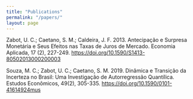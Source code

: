 ```yaml
---
title: "Publications"
permalink: "/papers/"
layout: page
---
```


Zabot, U. C.; Caetano, S. M.; Caldeira, J. F. 2013. Antecipação e Surpresa Monetária e 
Seus Efeitos nas Taxas de Juros de Mercado. Economia Aplicada, 17 (2), 227-249. https://doi.org/10.1590/S1413-80502013000200003

Souza, M. C.; Zabot, U. C.; Caetano, S. M. 2019. Dinâmica e Transição da Incerteza no Brasil:
Uma Investigação de Autorregressão Quantílica. Estudos Econômicos, 49(2), 305-335. https://doi.org/10.1590/0101-41614924mus
